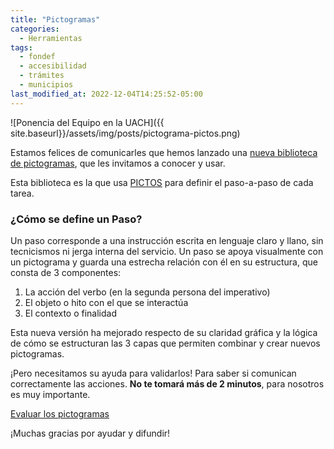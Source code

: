 ```yaml
---
title: "Pictogramas"
categories:
  - Herramientas
tags:
  - fondef
  - accesibilidad
  - trámites
  - municipios
last_modified_at: 2022-12-04T14:25:52-05:00
---
```

![Ponencia del Equipo en la UACH]({{ site.baseurl}}/assets/img/posts/pictograma-pictos.png)

Estamos felices de comunicarles que hemos lanzado una [nueva biblioteca de pictogramas](http://pictogramas.pictos.cl), que les invitamos a conocer y usar. 

Esta biblioteca es la que usa [PICTOS](http://www.pictos.cl) para definir el paso-a-paso de cada tarea. 

### ¿Cómo se define un Paso?
Un paso corresponde a una instrucción escrita en lenguaje claro y llano, sin tecnicismos ni jerga interna del servicio. Un paso se apoya visualmente con un pictograma y guarda una estrecha relación con él en su estructura, que consta de 3 componentes:

1. La acción del verbo (en la segunda persona del imperativo)
2. El objeto o hito con el que se interactúa
3. El contexto o finalidad

Esta nueva versión ha mejorado respecto de su claridad gráfica y la lógica de cómo se estructuran las 3 capas que permiten combinar y crear nuevos pictogramas.

¡Pero necesitamos su ayuda para validarlos! Para saber si comunican correctamente las acciones. **No te tomará más de 2 minutos**, para nosotros es muy importante.

<div class="button">
  <a href="https://forms.gle/scneFqQggCQp1bMb8" title="Evalúa">Evaluar los pictogramas</a>
</div>

¡Muchas gracias por ayudar y difundir!